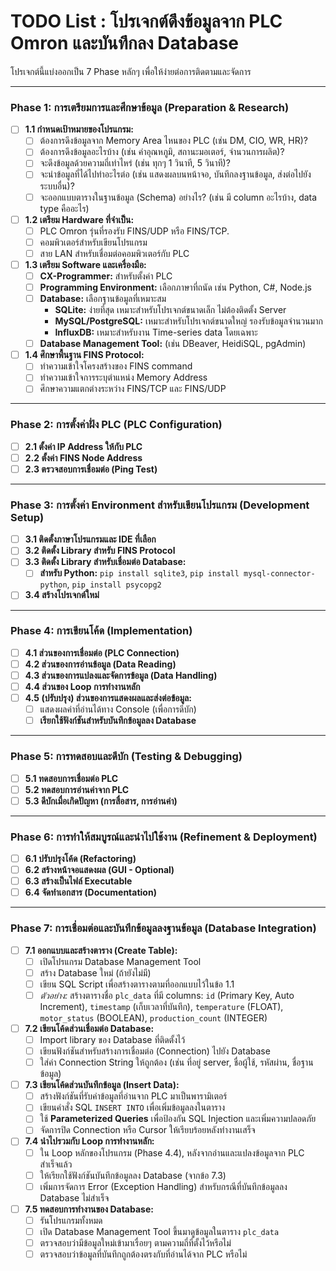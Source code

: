 # TODO List : โปรเจกต์ดึงข้อมูลจาก PLC Omron และบันทึกลง Database

โปรเจกต์นี้แบ่งออกเป็น 7 Phase หลักๆ เพื่อให้ง่ายต่อการติดตามและจัดการ

---

### Phase 1: การเตรียมการและศึกษาข้อมูล (Preparation & Research)

- [ ] **1.1 กำหนดเป้าหมายของโปรแกรม:**
  - [ ] ต้องการดึงข้อมูลจาก Memory Area ไหนของ PLC (เช่น DM, CIO, WR, HR)?
  - [ ] ต้องการดึงข้อมูลอะไรบ้าง (เช่น ค่าอุณหภูมิ, สถานะมอเตอร์, จำนวนการผลิต)?
  - [ ] จะดึงข้อมูลด้วยความถี่เท่าไหร่ (เช่น ทุกๆ 1 วินาที, 5 วินาที)?
  - [ ] จะนำข้อมูลที่ได้ไปทำอะไรต่อ (เช่น แสดงผลบนหน้าจอ, บันทึกลงฐานข้อมูล, ส่งต่อไปยังระบบอื่น)?
  - [ ] จะออกแบบตารางในฐานข้อมูล (Schema) อย่างไร? (เช่น มี column อะไรบ้าง, data type คืออะไร)

- [ ] **1.2 เตรียม Hardware ที่จำเป็น:**
  - [ ] PLC Omron รุ่นที่รองรับ FINS/UDP หรือ FINS/TCP.
  - [ ] คอมพิวเตอร์สำหรับเขียนโปรแกรม
  - [ ] สาย LAN สำหรับเชื่อมต่อคอมพิวเตอร์กับ PLC

- [ ] **1.3 เตรียม Software และเครื่องมือ:**
  - [ ] **CX-Programmer:** สำหรับตั้งค่า PLC
  - [ ] **Programming Environment:** เลือกภาษาที่ถนัด เช่น Python, C#, Node.js
  - [ ] **Database:** เลือกฐานข้อมูลที่เหมาะสม
    - **SQLite:** ง่ายที่สุด เหมาะสำหรับโปรเจกต์ขนาดเล็ก ไม่ต้องติดตั้ง Server
    - **MySQL/PostgreSQL:** เหมาะสำหรับโปรเจกต์ขนาดใหญ่ รองรับข้อมูลจำนวนมาก
    - **InfluxDB:** เหมาะสำหรับงาน Time-series data โดยเฉพาะ
  - [ ] **Database Management Tool:** (เช่น DBeaver, HeidiSQL, pgAdmin)

- [ ] **1.4 ศึกษาพื้นฐาน FINS Protocol:**
  - [ ] ทำความเข้าใจโครงสร้างของ FINS command
  - [ ] ทำความเข้าใจการระบุตำแหน่ง Memory Address
  - [ ] ศึกษาความแตกต่างระหว่าง FINS/TCP และ FINS/UDP

---

### Phase 2: การตั้งค่าฝั่ง PLC (PLC Configuration)

- [ ] **2.1 ตั้งค่า IP Address ให้กับ PLC**
- [ ] **2.2 ตั้งค่า FINS Node Address**
- [ ] **2.3 ตรวจสอบการเชื่อมต่อ (Ping Test)**

---

### Phase 3: การตั้งค่า Environment สำหรับเขียนโปรแกรม (Development Setup)

- [ ] **3.1 ติดตั้งภาษาโปรแกรมและ IDE ที่เลือก**
- [ ] **3.2 ติดตั้ง Library สำหรับ FINS Protocol**
- [ ] **3.3 ติดตั้ง Library สำหรับเชื่อมต่อ Database:**
  - [ ] **สำหรับ Python:** `pip install sqlite3`, `pip install mysql-connector-python`, `pip install psycopg2`
- [ ] **3.4 สร้างโปรเจกต์ใหม่**

---

### Phase 4: การเขียนโค้ด (Implementation)

- [ ] **4.1 ส่วนของการเชื่อมต่อ (PLC Connection)**
- [ ] **4.2 ส่วนของการอ่านข้อมูล (Data Reading)**
- [ ] **4.3 ส่วนของการแปลงและจัดการข้อมูล (Data Handling)**
- [ ] **4.4 ส่วนของ Loop การทำงานหลัก**
- [ ] **4.5 (ปรับปรุง) ส่วนของการแสดงผลและส่งต่อข้อมูล:**
  - [ ] แสดงผลค่าที่อ่านได้ทาง Console (เพื่อการดีบัก)
  - [ ] **เรียกใช้ฟังก์ชันสำหรับบันทึกข้อมูลลง Database**

---

### Phase 5: การทดสอบและดีบัก (Testing & Debugging)

- [ ] **5.1 ทดสอบการเชื่อมต่อ PLC**
- [ ] **5.2 ทดสอบการอ่านค่าจาก PLC**
- [ ] **5.3 ดีบักเมื่อเกิดปัญหา (การสื่อสาร, การอ่านค่า)**

---

### Phase 6: การทำให้สมบูรณ์และนำไปใช้งาน (Refinement & Deployment)

- [ ] **6.1 ปรับปรุงโค้ด (Refactoring)**
- [ ] **6.2 สร้างหน้าจอแสดงผล (GUI - Optional)**
- [ ] **6.3 สร้างเป็นไฟล์ Executable**
- [ ] **6.4 จัดทำเอกสาร (Documentation)**

---

### Phase 7: การเชื่อมต่อและบันทึกข้อมูลลงฐานข้อมูล (Database Integration)

- [ ] **7.1 ออกแบบและสร้างตาราง (Create Table):**
  - [ ] เปิดโปรแกรม Database Management Tool
  - [ ] สร้าง Database ใหม่ (ถ้ายังไม่มี)
  - [ ] เขียน SQL Script เพื่อสร้างตารางตามที่ออกแบบไว้ในข้อ 1.1
  - [ ] *ตัวอย่าง:* สร้างตารางชื่อ `plc_data` ที่มี columns: `id` (Primary Key, Auto Increment), `timestamp` (เก็บเวลาที่บันทึก), `temperature` (FLOAT), `motor_status` (BOOLEAN), `production_count` (INTEGER)

- [ ] **7.2 เขียนโค้ดส่วนเชื่อมต่อ Database:**
  - [ ] Import library ของ Database ที่ติดตั้งไว้
  - [ ] เขียนฟังก์ชันสำหรับสร้างการเชื่อมต่อ (Connection) ไปยัง Database
  - [ ] ใส่ค่า Connection String ให้ถูกต้อง (เช่น ที่อยู่ server, ชื่อผู้ใช้, รหัสผ่าน, ชื่อฐานข้อมูล)

- [ ] **7.3 เขียนโค้ดส่วนบันทึกข้อมูล (Insert Data):**
  - [ ] สร้างฟังก์ชันที่รับค่าข้อมูลที่อ่านจาก PLC มาเป็นพารามิเตอร์
  - [ ] เขียนคำสั่ง SQL `INSERT INTO` เพื่อเพิ่มข้อมูลลงในตาราง
  - [ ] ใช้ **Parameterized Queries** เพื่อป้องกัน SQL Injection และเพิ่มความปลอดภัย
  - [ ] จัดการปิด Connection หรือ Cursor ให้เรียบร้อยหลังทำงานเสร็จ

- [ ] **7.4 นำไปรวมกับ Loop การทำงานหลัก:**
  - [ ] ใน Loop หลักของโปรแกรม (Phase 4.4), หลังจากอ่านและแปลงข้อมูลจาก PLC สำเร็จแล้ว
  - [ ] ให้เรียกใช้ฟังก์ชันบันทึกข้อมูลลง Database (จากข้อ 7.3)
  - [ ] เพิ่มการจัดการ Error (Exception Handling) สำหรับกรณีที่บันทึกข้อมูลลง Database ไม่สำเร็จ

- [ ] **7.5 ทดสอบการทำงานของ Database:**
  - [ ] รันโปรแกรมทั้งหมด
  - [ ] เปิด Database Management Tool ขึ้นมาดูข้อมูลในตาราง `plc_data`
  - [ ] ตรวจสอบว่ามีข้อมูลใหม่เข้ามาเรื่อยๆ ตามความถี่ที่ตั้งไว้หรือไม่
  - [ ] ตรวจสอบว่าข้อมูลที่บันทึกถูกต้องตรงกับที่อ่านได้จาก PLC หรือไม่
